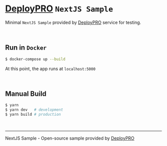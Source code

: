 # [DeployPRO](https://deploypro.dev/) `NextJS Sample` 

Minimal `NextJS Sample` provided by [DeployPRO](https://deploypro.dev/) service for testing.

<br />

## Run in `Docker`

```bash
$ docker-compose up --build
```
At this point, the app runs at `localhost:5000`

<br />

## Manual Build

```bash
$ yarn 
$ yarn dev   # development
$ yarn build # production
```

<br />

---
NextJS Sample - Open-source sample provided by [DeployPRO](https://deploypro.dev/)
